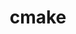 ---
title: "cmake"
layout: cache
categories: [package, develop-2023-10-08]
meta: {"versions": ["3.27.6"], "compilers": ["apple-clang@=14.0.0", "cce@=15.0.1", "gcc@=11.1.0", "gcc@=11.3.0", "gcc@=11.4.0", "gcc@=12.1.0", "gcc@=7.3.1", "gcc@=7.5.0", "gcc@=9.4.0", "oneapi@=2023.2.1"], "oss": ["amzn2", "rhel8", "ubuntu18.04", "ubuntu20.04", "ubuntu22.04", "ventura"], "platforms": ["darwin", "linux"], "targets": ["aarch64", "neoverse_n1", "ppc64le", "x86_64_v3", "zen4"], "stacks": ["aws-isc", "aws-isc-aarch64", "build_systems", "data-vis-sdk", "e4s", "e4s-arm", "e4s-cray-rhel", "e4s-oneapi", "e4s-power", "e4s-rocm-external", "gpu-tests", "ml-darwin-aarch64-mps", "ml-linux-x86_64-cpu", "ml-linux-x86_64-cuda", "ml-linux-x86_64-rocm", "radiuss", "radiuss-aws", "radiuss-aws-aarch64", "root", "tutorial"], "num_specs": 15, "num_specs_by_stack": {"root": 15, "ml-darwin-aarch64-mps": 1, "aws-isc-aarch64": 2, "radiuss-aws-aarch64": 2, "aws-isc": 1, "radiuss-aws": 1, "e4s-cray-rhel": 1, "radiuss": 1, "build_systems": 1, "e4s-arm": 1, "e4s-power": 1, "data-vis-sdk": 2, "gpu-tests": 1, "e4s-rocm-external": 1, "e4s": 1, "e4s-oneapi": 1, "tutorial": 2, "ml-linux-x86_64-rocm": 1, "ml-linux-x86_64-cuda": 1, "ml-linux-x86_64-cpu": 1}}
spec_details: [{"hash": "hk3ogdrib3kzihkvjtwtowzekqrxdx66", "compiler": "apple-clang@=14.0.0", "versions": ["3.27.6"], "os": "ventura", "platform": "darwin", "target": "aarch64", "variants": ["build_system=generic", "build_type=Release", "~doc", "+ncurses", "+ownlibs"], "stacks": ["root", "ml-darwin-aarch64-mps"], "size": "-", "tarball": "https://binaries.spack.io/releases/develop-2023-10-08/build_cache/darwin-ventura-aarch64/apple-clang-14.0.0/cmake-3.27.6/darwin-ventura-aarch64-apple-clang-14.0.0-cmake-3.27.6-hk3ogdrib3kzihkvjtwtowzekqrxdx66.spack"}, {"hash": "h3maydhqdihqfockgomrz2pf65dbxac4", "compiler": "gcc@=7.3.1", "versions": ["3.27.6"], "os": "amzn2", "platform": "linux", "target": "aarch64", "variants": ["build_system=generic", "build_type=Release", "~doc", "+ncurses", "+ownlibs"], "stacks": ["root", "aws-isc-aarch64", "radiuss-aws-aarch64"], "size": "-", "tarball": "https://binaries.spack.io/releases/develop-2023-10-08/build_cache/linux-amzn2-aarch64/gcc-7.3.1/cmake-3.27.6/linux-amzn2-aarch64-gcc-7.3.1-cmake-3.27.6-h3maydhqdihqfockgomrz2pf65dbxac4.spack"}, {"hash": "3yzwgmopgyt5yg5ygdtuvd7zs3uvqcio", "compiler": "gcc@=7.3.1", "versions": ["3.27.6"], "os": "amzn2", "platform": "linux", "target": "neoverse_n1", "variants": ["build_system=generic", "build_type=Release", "~doc", "+ncurses", "+ownlibs"], "stacks": ["root", "aws-isc-aarch64", "radiuss-aws-aarch64"], "size": "-", "tarball": "https://binaries.spack.io/releases/develop-2023-10-08/build_cache/linux-amzn2-neoverse_n1/gcc-7.3.1/cmake-3.27.6/linux-amzn2-neoverse_n1-gcc-7.3.1-cmake-3.27.6-3yzwgmopgyt5yg5ygdtuvd7zs3uvqcio.spack"}, {"hash": "5s4ym3zp3m32lszpxjgc5v7iz4kwv2zi", "compiler": "gcc@=7.3.1", "versions": ["3.27.6"], "os": "amzn2", "platform": "linux", "target": "x86_64_v3", "variants": ["build_system=generic", "build_type=Release", "~doc", "+ncurses", "+ownlibs"], "stacks": ["aws-isc", "root", "radiuss-aws"], "size": "-", "tarball": "https://binaries.spack.io/releases/develop-2023-10-08/build_cache/linux-amzn2-x86_64_v3/gcc-7.3.1/cmake-3.27.6/linux-amzn2-x86_64_v3-gcc-7.3.1-cmake-3.27.6-5s4ym3zp3m32lszpxjgc5v7iz4kwv2zi.spack"}, {"hash": "742foqfmyvewy7wuyah4l3ygabt6ckau", "compiler": "cce@=15.0.1", "versions": ["3.27.6"], "os": "rhel8", "platform": "linux", "target": "zen4", "variants": ["build_system=generic", "build_type=Release", "~doc", "+ncurses", "+ownlibs"], "stacks": ["e4s-cray-rhel", "root"], "size": "-", "tarball": "https://binaries.spack.io/releases/develop-2023-10-08/build_cache/linux-rhel8-zen4/cce-15.0.1/cmake-3.27.6/linux-rhel8-zen4-cce-15.0.1-cmake-3.27.6-742foqfmyvewy7wuyah4l3ygabt6ckau.spack"}, {"hash": "jpgv5a4hl3gr4gfbcxvruzy3kab7th7j", "compiler": "gcc@=7.5.0", "versions": ["3.27.6"], "os": "ubuntu18.04", "platform": "linux", "target": "x86_64_v3", "variants": ["build_system=generic", "build_type=Release", "~doc", "+ncurses", "+ownlibs"], "stacks": ["radiuss", "root", "build_systems"], "size": "-", "tarball": "https://binaries.spack.io/releases/develop-2023-10-08/build_cache/linux-ubuntu18.04-x86_64_v3/gcc-7.5.0/cmake-3.27.6/linux-ubuntu18.04-x86_64_v3-gcc-7.5.0-cmake-3.27.6-jpgv5a4hl3gr4gfbcxvruzy3kab7th7j.spack"}, {"hash": "je4kbuig4zhgzgbc55i3ermirrfhpnen", "compiler": "gcc@=11.4.0", "versions": ["3.27.6"], "os": "ubuntu20.04", "platform": "linux", "target": "aarch64", "variants": ["build_system=generic", "build_type=Release", "~doc", "+ncurses", "+ownlibs"], "stacks": ["e4s-arm", "root"], "size": "-", "tarball": "https://binaries.spack.io/releases/develop-2023-10-08/build_cache/linux-ubuntu20.04-aarch64/gcc-11.4.0/cmake-3.27.6/linux-ubuntu20.04-aarch64-gcc-11.4.0-cmake-3.27.6-je4kbuig4zhgzgbc55i3ermirrfhpnen.spack"}, {"hash": "34emnp6c7qng7l7thbz35mku4qy4rs3h", "compiler": "gcc@=9.4.0", "versions": ["3.27.6"], "os": "ubuntu20.04", "platform": "linux", "target": "ppc64le", "variants": ["build_system=generic", "build_type=Release", "~doc", "+ncurses", "+ownlibs"], "stacks": ["root", "e4s-power"], "size": "-", "tarball": "https://binaries.spack.io/releases/develop-2023-10-08/build_cache/linux-ubuntu20.04-ppc64le/gcc-9.4.0/cmake-3.27.6/linux-ubuntu20.04-ppc64le-gcc-9.4.0-cmake-3.27.6-34emnp6c7qng7l7thbz35mku4qy4rs3h.spack"}, {"hash": "bv2komrbkq2wezkqble5kaymjlbntdqw", "compiler": "gcc@=11.1.0", "versions": ["3.27.6"], "os": "ubuntu20.04", "platform": "linux", "target": "x86_64_v3", "variants": ["build_system=generic", "build_type=Release", "~doc", "+ncurses", "~ownlibs"], "stacks": ["root", "data-vis-sdk"], "size": "-", "tarball": "https://binaries.spack.io/releases/develop-2023-10-08/build_cache/linux-ubuntu20.04-x86_64_v3/gcc-11.1.0/cmake-3.27.6/linux-ubuntu20.04-x86_64_v3-gcc-11.1.0-cmake-3.27.6-bv2komrbkq2wezkqble5kaymjlbntdqw.spack"}, {"hash": "lt4kmu7gi75zvo3ipvnewc6wkpf5zov2", "compiler": "gcc@=11.1.0", "versions": ["3.27.6"], "os": "ubuntu20.04", "platform": "linux", "target": "x86_64_v3", "variants": ["build_system=generic", "build_type=Release", "~doc", "+ncurses", "~ownlibs"], "stacks": ["root", "data-vis-sdk"], "size": "-", "tarball": "https://binaries.spack.io/releases/develop-2023-10-08/build_cache/linux-ubuntu20.04-x86_64_v3/gcc-11.1.0/cmake-3.27.6/linux-ubuntu20.04-x86_64_v3-gcc-11.1.0-cmake-3.27.6-lt4kmu7gi75zvo3ipvnewc6wkpf5zov2.spack"}, {"hash": "ucikw2766xn5lxicfhbnwwr44imwiy52", "compiler": "gcc@=11.1.0", "versions": ["3.27.6"], "os": "ubuntu20.04", "platform": "linux", "target": "x86_64_v3", "variants": ["build_system=generic", "build_type=Release", "~doc", "+ncurses", "+ownlibs"], "stacks": ["gpu-tests", "root"], "size": "-", "tarball": "https://binaries.spack.io/releases/develop-2023-10-08/build_cache/linux-ubuntu20.04-x86_64_v3/gcc-11.1.0/cmake-3.27.6/linux-ubuntu20.04-x86_64_v3-gcc-11.1.0-cmake-3.27.6-ucikw2766xn5lxicfhbnwwr44imwiy52.spack"}, {"hash": "d6arsmf6vrgsj46mpnvrcvzbs7tbfeeh", "compiler": "gcc@=11.4.0", "versions": ["3.27.6"], "os": "ubuntu20.04", "platform": "linux", "target": "x86_64_v3", "variants": ["build_system=generic", "build_type=Release", "~doc", "+ncurses", "+ownlibs"], "stacks": ["e4s-rocm-external", "e4s", "root"], "size": "-", "tarball": "https://binaries.spack.io/releases/develop-2023-10-08/build_cache/linux-ubuntu20.04-x86_64_v3/gcc-11.4.0/cmake-3.27.6/linux-ubuntu20.04-x86_64_v3-gcc-11.4.0-cmake-3.27.6-d6arsmf6vrgsj46mpnvrcvzbs7tbfeeh.spack"}, {"hash": "sj75xc3ducuej3nz3gzd2rtncvefpskz", "compiler": "oneapi@=2023.2.1", "versions": ["3.27.6"], "os": "ubuntu20.04", "platform": "linux", "target": "x86_64_v3", "variants": ["build_system=generic", "build_type=Release", "~doc", "+ncurses", "+ownlibs"], "stacks": ["root", "e4s-oneapi"], "size": "-", "tarball": "https://binaries.spack.io/releases/develop-2023-10-08/build_cache/linux-ubuntu20.04-x86_64_v3/oneapi-2023.2.1/cmake-3.27.6/linux-ubuntu20.04-x86_64_v3-oneapi-2023.2.1-cmake-3.27.6-sj75xc3ducuej3nz3gzd2rtncvefpskz.spack"}, {"hash": "aunfcqjlmq64mv5w3m4j2af65y2udo6i", "compiler": "gcc@=11.3.0", "versions": ["3.27.6"], "os": "ubuntu22.04", "platform": "linux", "target": "x86_64_v3", "variants": ["build_system=generic", "build_type=Release", "~doc", "+ncurses", "+ownlibs"], "stacks": ["tutorial", "ml-linux-x86_64-rocm", "ml-linux-x86_64-cuda", "root", "ml-linux-x86_64-cpu"], "size": "-", "tarball": "https://binaries.spack.io/releases/develop-2023-10-08/build_cache/linux-ubuntu22.04-x86_64_v3/gcc-11.3.0/cmake-3.27.6/linux-ubuntu22.04-x86_64_v3-gcc-11.3.0-cmake-3.27.6-aunfcqjlmq64mv5w3m4j2af65y2udo6i.spack"}, {"hash": "agfdkt2sitpiewdbtnqj7vugm6elkqui", "compiler": "gcc@=12.1.0", "versions": ["3.27.6"], "os": "ubuntu22.04", "platform": "linux", "target": "x86_64_v3", "variants": ["build_system=generic", "build_type=Release", "~doc", "+ncurses", "+ownlibs"], "stacks": ["tutorial", "root"], "size": "-", "tarball": "https://binaries.spack.io/releases/develop-2023-10-08/build_cache/linux-ubuntu22.04-x86_64_v3/gcc-12.1.0/cmake-3.27.6/linux-ubuntu22.04-x86_64_v3-gcc-12.1.0-cmake-3.27.6-agfdkt2sitpiewdbtnqj7vugm6elkqui.spack"}]
---